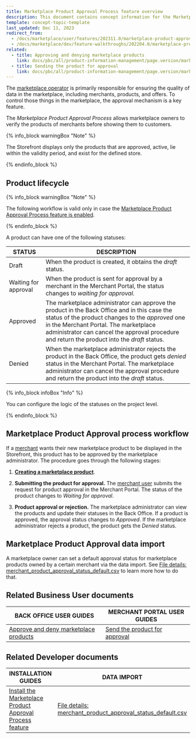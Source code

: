 ```yaml
---
title: Marketplace Product Approval Process feature overview
description: This document contains concept information for the Marketplace Product Approval Process feature.
template: concept-topic-template
last_updated: Dec 11, 2023
redirect_from:
  - /docs/marketplace/user/features/202311.0/marketplace-product-approval-process-feature-overview.html
  - /docs/marketplace/dev/feature-walkthroughs/202204.0/marketplace-product-approval-process-feature-walkthrough.html
related:
  - title: Approving and denying marketplace products
    link: docs/pbc/all/product-information-management/page.version/marketplace/manage-in-the-back-office/products/manage-products.html#approving-and-denying-marketplace-products
  - title: Sending the product for approval
    link: docs/pbc/all/product-information-management/page.version/marketplace/manage-in-the-merchant-portal/abstract-products/create-marketplace-abstract-products.html#sending-the-product-for-approval
---
```

The [marketplace operator](/docs/about/all/spryker-marketplace/back-office-for-marketplace-operator.html) is primarily responsible for ensuring the quality of data in the marketplace, including merchants, products, and offers. To control those things in the marketplace, the approval mechanism is a key feature.

The *Marketplace Product Approval Process* allows marketplace owners to verify the products of merchants before showing them to customers.

{% info_block warningBox "Note" %}

The Storefront displays only the products that are approved, active, lie within the validity period, and exist for the defined store.

{% endinfo_block %}

## Product lifecycle

{% info_block warningBox "Note" %}

The following workflow is valid only in case the [Marketplace Product Approval Process feature is enabled](/docs/pbc/all/product-information-management/{{page.version}}/marketplace/install-and-upgrade/install-features/install-the-marketplace-product-approval-process-feature.html).

{% endinfo_block %}

A product can have one of the following statuses:

| STATUS               | DESCRIPTION                                                                                                                                                                                                                                                                                |
| -------------------- | ------------------------------------------------------------------------------------------------------------------------------------------------------------------------------------------------------------------------------------------------------------------------------------------ |
| Draft                | When the product is created, it obtains the *draft* status.                                                                                                                                                                                                                                |
| Waiting for approval | When the product is sent for approval by a merchant in the Merchant Portal, the status changes to *waiting for approval*.                                                                                                                                                                  |
| Approved             | The marketplace administrator can  approve the product in the Back Office and in this case the status of the product changes to the *approved* one in the Merchant Portal. The marketplace administrator can cancel the approval procedure and return the product into the *draft* status. |
| Denied               | When the marketplace administrator rejects the product in the Back Office, the product gets *denied* status in the Merchant Portal. The marketplace administrator can cancel the approval procedure and return the product into the *draft* status.                                        |

{% info_block infoBox "Info" %}

You can configure the logic of the statuses on the project level.

{% endinfo_block %}

## Marketplace Product Approval process workflow

If a [merchant](/docs/pbc/all/merchant-management/{{page.version}}/marketplace/marketplace-merchant-feature-overview/marketplace-merchant-feature-overview.html) wants their new marketplace product to be displayed in the Storefront, this product has to be approved by the marketplace administrator. The procedure goes through the following stages:

1. [**Creating a marketplace product**](/docs/pbc/all/product-information-management/{{page.version}}/marketplace/manage-in-the-merchant-portal/abstract-products/create-marketplace-abstract-products.html).

2. **Submitting the product for approval.** The [merchant user](/docs/pbc/all/merchant-management/{{page.version}}/marketplace/marketplace-merchant-feature-overview/merchant-users-overview.html) submits the request for product approval in the Merchant Portal. The status of the product changes to *Waiting for approval*.

3. **Product approval or rejection.** The marketplace administrator can view the products and update their statuses in the Back Office. If a product is approved, the approval status changes to *Approved*. If the marketplace administrator rejects a product, the product gets the *Denied* status.

## Marketplace Product Approval data import

A marketplace owner can set a default approval status for marketplace products owned by a certain merchant via the data import. See [File details: merchant_product_approval_status_default.csv](/docs/pbc/all/product-information-management/{{page.version}}/marketplace/import-and-export-data/import-file-details-merchant-product-approval-status-default.csv.html) to learn more how to do that.

## Related Business User documents

| BACK OFFICE USER GUIDES                                                                                                                                                                                               | MERCHANT PORTAL USER GUIDES                                                                                                                                                                                                           |
| --------------------------------------------------------------------------------------------------------------------------------------------------------------------------------------------------------------------- | ------------------------------------------------------------------------------------------------------------------------------------------------------------------------------------------------------------------------------------- |
| [Approve and deny marketplace products](/docs/pbc/all/product-information-management/{{page.version}}/marketplace/manage-in-the-back-office/products/manage-products.html#approving-and-denying-marketplace-products) | [Send the product for approval](/docs/pbc/all/product-information-management/{{page.version}}/marketplace/manage-in-the-merchant-portal/abstract-products/create-marketplace-abstract-products.html#sending-the-product-for-approval) |

## Related Developer documents

| INSTALLATION GUIDES                                                                                                                                                                         | DATA IMPORT                                                                                                                                                                                                                          |
| ------------------------------------------------------------------------------------------------------------------------------------------------------------------------------------------- | ------------------------------------------------------------------------------------------------------------------------------------------------------------------------------------------------------------------------------------ |
| [Install the Marketplace Product Approval Process feature](/docs/pbc/all/product-information-management/{{page.version}}/marketplace/install-and-upgrade/install-features/install-the-marketplace-product-approval-process-feature.html) | [File details: merchant_product_approval_status_default.csv](/docs/pbc/all/product-information-management/{{page.version}}/marketplace/import-and-export-data/import-file-details-merchant-product-approval-status-default.csv.html) |
